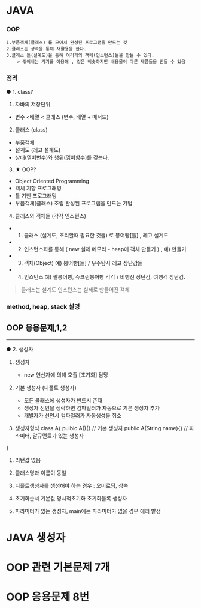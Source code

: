# JAVA

### OOP
```
1.부품객체(클래스) 를 모아서 완성된 프로그램을 만드는 것
2.클래스는 상속을 통해 재활용을 한다.
3.클래스 틀(설계도)을 통해 여러개의 객체(인스턴스)들을 만들 수 있다.
    > 찎어내는 기기를 이용해 , 겉은 비슷하지만 내용물이 다른 제품들을 만들 수 있음
```

### 정리
● 1. class?
1. 자바의 저장단위
- 변수 <배열 < 클래스 (변수, 배열 + 메서드)

2. 클래스 (class)
- 부품객체 
- 설계도 (레고 설계도) 
- 상태(멤버변수)와 행위(멤버함수)를 갖는다.

3. ★ OOP?
- Object        Oriented    Programming
-  객체             지향     프로그래밍
-   틀              기반     프로그래밍
- 부품객체(클래스)    조립      완성된 프로그램을 만드는 기법

4. 클래스와 객체들 (각각 인스턴스)
- 1. 클래스 (설계도, 조리할때 필요한 것들) 로 붕어빵[틀] , 레고 설계도
- 2. 인스턴스화를 통해 ( new 실제 메모리 - heap에 객체 만들기 ) , 예) 만들기
- 3. 객체(Object)       예) 붕어빵[들]      / 우주탐사 레고 장난감들
- 4. 인스턴스            예) 팥붕어빵, 슈크림붕어빵 각각 / 비행선 장난감, 여행객 장난감.

> 클래스는 설계도
> 인스턴스는 실제로 만들어진 객체

### method, heap, stack 설명

## OOP 응용문제,1,2

---

● 2. 생성자
1. 생성자
    - new 연산자에 의해 호출 [초기화] 담당

2. 기본 생성자 (디폴트 생성자)
    - 모든 클래스에 생성자가 반드시 존재
    - 생성자 선언을 생략하면 컴파일러가 자동으로 기본 생성자 추가
    - 개발자가 선언시 컴파일러가 자동생성을 취소

3. 생성자형식
class A{
    pulbic A(){}        // 기본 생성자
    public A(String name){} // 파라미터, 알규먼트가 있는 생성자

}

1) 리턴값 없음
2) 클래스명과 이름이 동일
3) 디폴트생성자를 생성해야 하는 경우 : 오버로딩, 상속

4) 초기화순서
기본값      명시적초기화        초기화블록      생성자

5) 파라미터가 있는 생성자, main에는 파라미터가 없을 경우 에러 발생

# JAVA 생성자
# OOP 관련 기본문제 7개
# OOP 응용문제 8번
